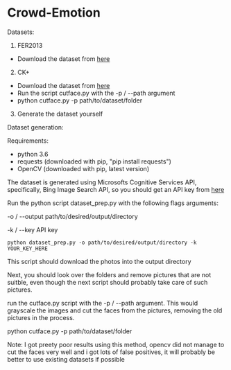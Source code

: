 # Crowd-Emotion
Datasets:
1. FER2013
 - Download the dataset from [here](https://www.kaggle.com/c/challenges-in-representation-learning-facial-expression-recognition-challenge/data)
2. CK+
 - Download the dataset from [here](http://www.consortium.ri.cmu.edu/ckagree/)
 - Run the script cutface.py with the -p / --path argument 
 - python cutface.py -p path/to/dataset/folder
3. Generate the dataset yourself

Dataset generation:

Requirements:
 - python 3.6 
 - requests (downloaded with pip, "pip install requests")
 - OpenCV (downloaded with pip, latest version)

The dataset is generated using Microsofts Cognitive Services API, specifically, Bing Image Search API, so you should get an API key from [here](https://azure.microsoft.com/en-us/try/cognitive-services/my-apis/?api=bing-image-search-api)

Run the python script dataset_prep.py with the following flags arguments:

 -o / --output path/to/desired/output/directory
 
 -k / --key API key 

    python dataset_prep.py -o path/to/desired/output/directory -k YOUR_KEY_HERE

This script should download the photos into the output directory

Next, you should look over the folders and remove pictures that are not suitble, even though the next script should probably take care of such pictures.

run the cutface.py script with the -p / --path argument. This would grayscale the images and cut the faces from the pictures, removing the old pictures in the process.


python cutface.py -p path/to/dataset/folder

Note: I got preety poor results using this method, opencv did not manage to cut the faces very well and i got lots of false positives, it will probably be better to use existing datasets if possible
